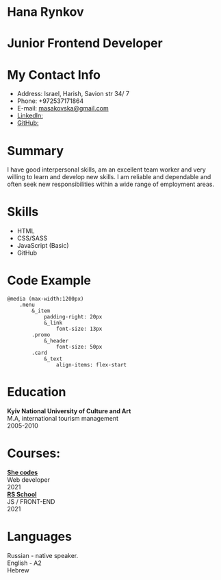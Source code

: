 # Hana Rynkov  
# Junior Frontend Developer
# My Contact Info  
- Address: Israel, Harish, Savion str 34/ 7
- Phone: +972537171864 
- E-mail: masakovska@gmail.com
- [LinkedIn:](hanarynkov)
- [GitHub:](HanaRynkov)

# Summary
I have good interpersonal skills, am an excellent team worker and very willing to learn and develop new skills.
I am reliable and dependable and often seek new responsibilities within a wide range of employment areas.

# Skills
- HTML
- CSS/SASS
- JavaScript (Basic)
- GitHub
# Code Example   
```saas
@media (max-width:1200px)
    .menu
        &_item
            padding-right: 20px
            &_link
                font-size: 13px
        .promo
            &_header
                font-size: 50px
        .card
            &_text
                align-items: flex-start
```
# Education 
**Kyiv National University of Culture and Art**   
M.A, international tourism management  
2005-2010 
# Courses:
**[She codes](https://she-codes.org/)**  
Web developer    
2021  
**[RS School](https://app.rs.school/)**  
JS / FRONT-END  
2021
# Languages
Russian - native speaker.  
English - A2   
Hebrew
